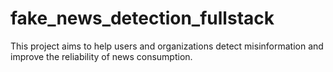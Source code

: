 # fake_news_detection_fullstack
This project aims to help users and organizations detect misinformation and improve the reliability of news consumption.
